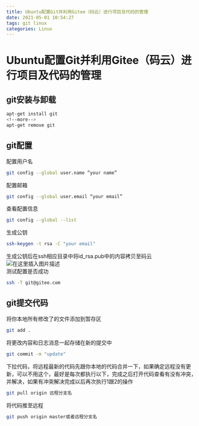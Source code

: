```yaml
---
title: Ubuntu配置Git并利用Gitee（码云）进行项目及代码的管理
date: 2021-05-01 10:54:27
tags: git linux
categories: Linux
---
```



# Ubuntu配置Git并利用Gitee（码云）进行项目及代码的管理

## git安装与卸载

```bash
apt-get install git
<!--more-->
apt-get remove git
```

## git配置

配置用户名

```bash
git config --global user.name “your name”
```

配置邮箱

```bash
git config --global user.email “your email”
```

查看配置信息

```bash
git config --global --list
```

生成公钥

```bash
ssh-keygen -t rsa -C "your email"
```

生成公钥后在ssh相应目录中将id\_rsa.pub中的内容拷贝至码云  
![在这里插入图片描述](https://img-blog.csdnimg.cn/20210501104524858.png?x-oss-process=image/watermark,type_ZmFuZ3poZW5naGVpdGk,shadow_10,text_aHR0cHM6Ly9ibG9nLmNzZG4ubmV0L0hhb190b3A=,size_16,color_FFFFFF,t_70)  
测试配置是否成功

```bash
ssh -T git@gitee.com
```

## git提交代码

将你本地所有修改了的文件添加到暂存区

```bash
git add .
```

将更改内容和日志消息一起存储在新的提交中

```bash
git commit -m "update"
```

下拉代码，将远程最新的代码先跟你本地的代码合并一下，如果确定远程没有更新，可以不用这个，最好是每次都执行以下，完成之后打开代码查看有没有冲突，并解决，如果有冲突解决完成以后再次执行1跟2的操作

```bash
git pull origin 远程分支名
```

将代码推至远程

```bash
git push origin master或者远程分支名
```